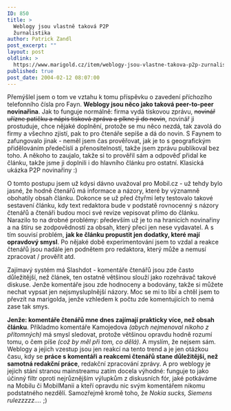 ```yaml
---
ID: 850
title: >
  Weblogy jsou vlastně taková P2P
  žurnalistika
author: Patrick Zandl
post_excerpt: ""
layout: post
oldlink: >
  https://www.marigold.cz/item/weblogy-jsou-vlastne-takova-p2p-zurnalistika
published: true
post_date: 2004-02-12 08:07:00
---
```

<p>
Přemýšlel jsem o tom ve vztahu k tomu příspěvku o zavedení příchozího telefonního čísla pro Fayn. <STRONG>Weblogy jsou něco jako taková peer-to-peer novinařina</STRONG>. Jak to funguje normálně: firma vydá tiskovou zprávu, <STRIKE>novinář uřízne patičku a nápis tisková zpráva a plkne ji do novin</STRIKE>, novinář ji prostuduje, chce nějaké doplnění, protože se mu něco nezdá, tak zavolá do firmy a všechno zjistí, pak to pro čtenáře sepíše a dá do novin. S Faynem to zafungovalo jinak - neměl jsem čas prověřovat, jak je to s geografickým přidělováním předečíslí a přenositelností, takže jsem zprávu publikoval bez toho. A někoho to zaujalo, takže si to prověřil sám a odpověď přidal ke článku, takže jsme ji doplnili i do hlavního článku pro ostatní. Klasická ukázka P2P novinařiny :)</p>

<p>
O tomto postupu jsem už kdysi dávno uvažoval pro Mobil.cz - už tehdy bylo jasné, že hodně čtenářů má informace a názory, které by významně obohatily obsah článku. Dokonce se už před čtyřmi lety testovalo takové sestavení článku, kdy text redaktora bude v podstatě rovnocenný s názory čtenářů a čtenáři budou moci své revize vepisovat přímo do článku. Narazilo to na drobné problémy: především už je to na hranicích novinařiny a na štíru se zodpovědností za obsah, který přeci jen nese vydavatel. A s tím souvisí problém, <STRONG>jak ke článku propustit jen dodatky, které mají opravdový smysl</STRONG>. Po nějaké době experimentování jsem to vzdal a reakce čtenářů jsou nadále jen podnětem pro redaktora, který může a nemusí zpracovat / prověřit atd. </p>

<p>
Zajímavý systém má Slashdot - komentáře čtenářů jsou zde často důležitější, než článek, ten ostatně většinou slouží jako rozehrávač takové diskuse. Jenže komentáře jsou zde hodnoceny a bodovány, takže si můžete nechat vypsat jen nejsmysluplnější názory. Moc se mi to líbí a chtěl jsem to převzít na marigolda, jenže vzhledem k počtu zde komentujících to nemá zase tak smys. </p>

<p>
<STRONG>Jenže: komentáře čtenářů mne dnes zajímají prakticky více, než obsah článku</STRONG>. Příkladmo komentáře Kamojedova <EM>(abych nejmenoval nikoho&#160;z přítomných)</EM>&#160;má smysl sledovat, protože většinou opravdu hodně rozumí tomu, o čem píše <EM>(což by měl při tom, co dělá)</EM>. A myslím, že nejsem sám. Weblogy a jejich vzestup jsou jen reakcí na tento trend a je jen otázkou času, kdy se <STRONG>práce s komentáři a reakcemi čtenářů stane důležitější, než samotná redakční práce</STRONG>, redakční zpracování zprávy. A pro weblogy je jejich stání stranou mainstreamu zatím docela výhodné: funguje to jako účinný filtr oproti nejrůznějším výlupkům z diskusních fór, jaké potkáváme na Mobilu či MobilManii a kteří opravdu nic svým komentářem nikomu podstatného nezdělí. Samozřejmě kromě toho, že <EM>Nokia sucks, Siemens rulezzzzz....</EM> ;)</p>
